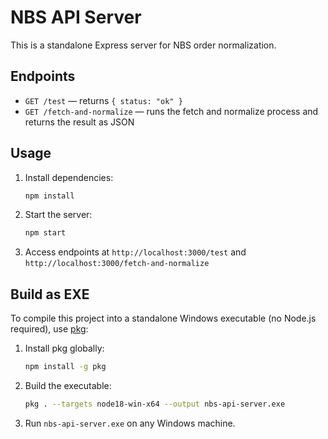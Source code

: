 # NBS API Server

This is a standalone Express server for NBS order normalization.

## Endpoints

- `GET /test` — returns `{ status: "ok" }`
- `GET /fetch-and-normalize` — runs the fetch and normalize process and returns the result as JSON

## Usage

1. Install dependencies:
   ```sh
   npm install
   ```
2. Start the server:
   ```sh
   npm start
   ```
3. Access endpoints at `http://localhost:3000/test` and `http://localhost:3000/fetch-and-normalize`

## Build as EXE

To compile this project into a standalone Windows executable (no Node.js required), use [pkg](https://github.com/vercel/pkg):

1. Install pkg globally:
   ```sh
   npm install -g pkg
   ```
2. Build the executable:
   ```sh
   pkg . --targets node18-win-x64 --output nbs-api-server.exe
   ```
3. Run `nbs-api-server.exe` on any Windows machine.

